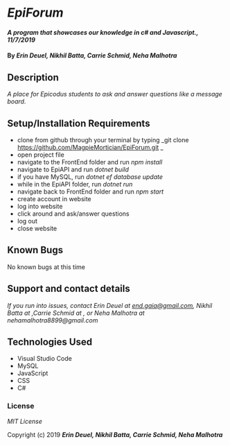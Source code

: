 # _EpiForum_

#### _A program that showcases our knowledge in c# and Javascript., 11/7/2019_

#### By _**Erin Deuel, Nikhil Batta, Carrie Schmid, Neha Malhotra**_

## Description

_A place for Epicodus students to ask and answer questions like a message board._

## Setup/Installation Requirements

* clone from github through your terminal by typing _git clone https://github.com/MagpieMortician/EpiForum.git _
* open project file
* navigate to the FrontEnd folder and run _npm install_
* navigate to EpiAPI and run _dotnet build_
* if you have MySQL, run _dotnet ef database update_
* while in the EpiAPI folder, run _dotnet run_
* navigate back to FrontEnd folder and run _npm start_
* create account in website
* log into website
* click around and ask/answer questions
* log out
* close website


## Known Bugs

No known bugs at this time

## Support and contact details

_If you run into issues, contact Erin Deuel at end.gaia@gmail.com, Nikhil Batta at ,Carrie Schmid at , or Neha Malhotra at nehamalhotra8899@gmail.com_

## Technologies Used

* Visual Studio Code
* MySQL
* JavaScript
* CSS
* C#


### License

*MIT License*

Copyright (c) 2019 **_Erin Deuel, Nikhil Batta, Carrie Schmid, Neha Malhotra_**
